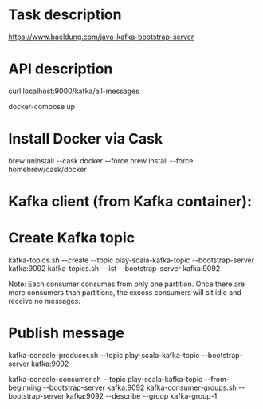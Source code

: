 # Task description
https://www.baeldung.com/java-kafka-bootstrap-server


# API description
curl localhost:9000/kafka/all-messages

docker-compose up

# Install Docker via Cask
brew uninstall --cask docker --force
brew install --force homebrew/cask/docker


# Kafka client (from Kafka container):
# Create Kafka topic
kafka-topics.sh --create --topic play-scala-kafka-topic --bootstrap-server kafka:9092
kafka-topics.sh --list  --bootstrap-server kafka:9092


Note: Each consumer consumes from only one partition.
Once there are more consumers than partitions, the excess consumers will sit idle and receive no messages.

# Publish message
kafka-console-producer.sh --topic play-scala-kafka-topic --bootstrap-server kafka:9092

kafka-console-consumer.sh --topic play-scala-kafka-topic --from-beginning --bootstrap-server kafka:9092
kafka-consumer-groups.sh --bootstrap-server kafka:9092 --describe --group kafka-group-1